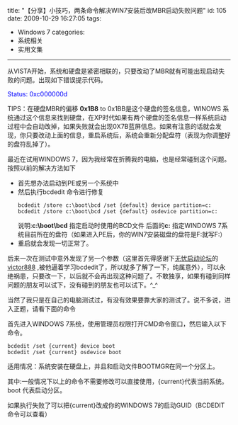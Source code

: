 title: "【分享】小技巧，两条命令解决WIN7安装后改MBR启动失败问题"
id: 105
date: 2009-10-29 16:27:05
tags: 
- Windows 7
categories: 
- 系统相关
- 实用文集
---


从VISTA开始，系统和硬盘是紧密相联的，只要改动了MBR就有可能出现启动失败的问题。出现如下错误提示代码。

 <font color="#0000FF">Status: 0xc000000d</font>

TIPS：在硬盘MBR的偏移 **0x1B8** to 0x1BB是这个硬盘的签名信息，WINOWS 系统通过这个信息来找到硬盘，在XP时代如果有两个硬盘的签名信息一样系统启动过程中会自动改掉，如果失败就会出现0X7B蓝屏信息。如果有注意的话就会发现，你只要改动上面的信息，重启系统后，系统会重新分配盘符（表现为你调整好的盘符乱掉了）。

最近在试用WINDOWS 7，因为我经常在折腾我的电脑，也是经常碰到这个问题。按照以前的解决方法如下

*   首先想办法启动到PE或另一个系统中
*   然后执行bcdedit 命令进行修复
    ```
    bcdedit /store c:\boot\bcd /set {default} device partition=c:
    bcdedit /store c:\boot\bcd /set {default} osdevice partition=c:
    ```
    说明:**c:\boot\bcd** 指定启动时使用的BCD文件 
    后面的**c:** 指定WINDOWS 7系统目前所在的盘符（如果进入PE后，你的WIN7安装磁盘的盘符是F:就写F:）
*   重启就会发现一切正常了。


后来一次在测试中意外发现了另一个参数（这里首先得感谢下[无忧启动论坛](http://bbs.wuyou.com/)的[victor888](http://bbs.wuyou.com/viewpro.php?uid=131142) ,被他逼着学习bcdedit了，所以就多了解了一下，纯属意外），可以永绝祸患，只要改一下，以后就不会再出现这种问题了。不敢独享，如果有碰到同样问题的朋友可以试下，没有碰到的朋友也可以试下。^_^

当然了我只是在自己的电脑测试过，有没有效果要靠大家的测试了。说不多说，进入正题，请看下面的命令

首先进入WINDOWS 7系统，使用管理员权限打开CMD命令窗口，然后输入以下命令。
```
bcdedit /set {current} device boot
bcdedit /set {current} osdevice boot
```

适用情况：系统安装在硬盘上，并且和启动文件BOOTMGR在同一个分区上。

其中:一般情况下以上的命令不需要修改可以直接使用，{current}代表当前系统。boot 代表启动分区。

如果执行失败了可以把{current}改成你的WINDOWS 7的启动GUID（BCDEDIT命令可以查看）